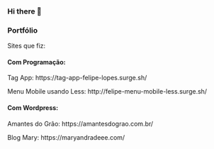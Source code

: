 ### Hi there 👋

<h3>Portfólio</h3>
<p>Sites que fiz: <p>
  <h4>Com Programação: </h4>
  <p>Tag App: https://tag-app-felipe-lopes.surge.sh/</p>
  <p>Menu Mobile usando Less: http://felipe-menu-mobile-less.surge.sh/</p>
  <h4>Com Wordpress: </h4>
  <p>Amantes do Grão: https://amantesdograo.com.br/ </p>
  <p>Blog Mary: https://maryandradeee.com/</p>

<!--
**felipelp121/felipelp121** is a ✨ _special_ ✨ repository because its `README.md` (this file) appears on your GitHub profile.

Here are some ideas to get you started:

- 🔭 I’m currently working on ...
- 🌱 I’m currently learning ...
- 👯 I’m looking to collaborate on ...
- 🤔 I’m looking for help with ...
- 💬 Ask me about ...
- 📫 How to reach me: ...
- 😄 Pronouns: ...
- ⚡ Fun fact: ...
-->
